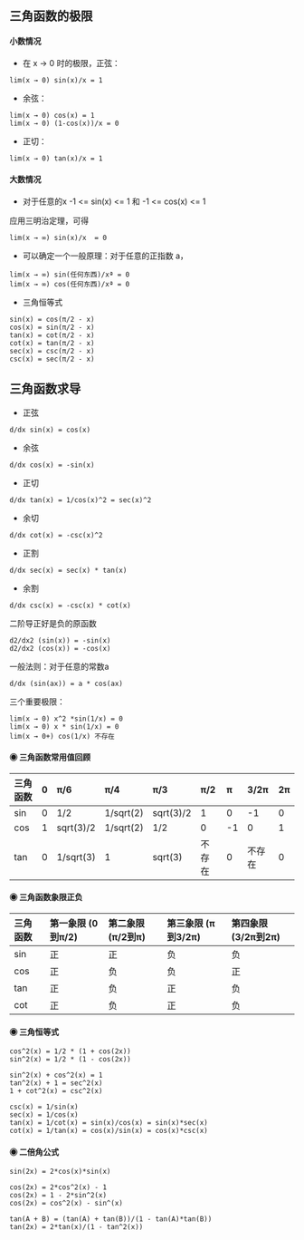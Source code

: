 ## 三角函数的极限

#### 小数情况
* 在 x → 0 时的极限，正弦：
```
lim(x → 0) sin(x)/x = 1
```

* 余弦：
```
lim(x → 0) cos(x) = 1
lim(x → 0) (1-cos(x))/x = 0
```

* 正切：
```
lim(x → 0) tan(x)/x = 1
```

#### 大数情况

* 对于任意的x -1 <= sin(x) <= 1 和 -1 <= cos(x) <= 1

应用三明治定理，可得
```
lim(x → ∞) sin(x)/x  = 0
```

* 可以确定一个一般原理：对于任意的正指数 a，
```
lim(x → ∞) sin(任何东西)/xª = 0
lim(x → ∞) cos(任何东西)/xª = 0
```

* 三角恒等式
```
sin(x) = cos(π/2 - x)
cos(x) = sin(π/2 - x)
tan(x) = cot(π/2 - x)
cot(x) = tan(π/2 - x)
sec(x) = csc(π/2 - x)
csc(x) = sec(π/2 - x)
```

## 三角函数求导

* 正弦  
```
d/dx sin(x) = cos(x)
```

* 余弦
```
d/dx cos(x) = -sin(x)
```

* 正切
```
d/dx tan(x) = 1/cos(x)^2 = sec(x)^2
```

* 余切
```
d/dx cot(x) = -csc(x)^2
```

* 正割
```
d/dx sec(x) = sec(x) * tan(x)
```

* 余割
```
d/dx csc(x) = -csc(x) * cot(x)
```

二阶导正好是负的原函数
```
d2/dx2 (sin(x)) = -sin(x)
d2/dx2 (cos(x)) = -cos(x)
```

一般法则：对于任意的常数a
```
d/dx (sin(ax)) = a * cos(ax)
```

三个重要极限：
```
lim(x → 0) x^2 *sin(1/x) = 0
lim(x → 0) x * sin(1/x) = 0
lim(x → 0+) cos(1/x) 不存在
```

#### ◉ 三角函数常用值回顾

|三角函数 | 0     |π/6        |  π/4      |  π/3      | π/2   |  π    | 3/2π  |  2π   |
|:-------|:------|:----------|:----------|:----------|:------|:------|:------|:------|
|sin     | 0     | 1/2       | 1/sqrt(2) | sqrt(3)/2 | 1     |  0    |  -1   |   0   |
|cos     | 1     | sqrt(3)/2 | 1/sqrt(2) | 1/2       | 0     |  -1   |   0   |   1   |
|tan     | 0     | 1/sqrt(3) | 1         | sqrt(3)   | 不存在 |  0    | 不存在 |   0   |

#### ◉ 三角函数象限正负

| 三角函数   | 第一象限 (0到π/2) |第二象限 (π/2到π) |第三象限 (π到3/2π)|第四象限 (3/2π到2π)|
|:----------|:----------------|:--------------|:---------------|:-----------------|
|sin        |正                |正              |负              |负                |
|cos        |正                |负              |负              |正                |
|tan        |正                |负              |正              |负                |
|cot        |正                |负              |正              |负                |

#### ◉ 三角恒等式
```
cos^2(x) = 1/2 * (1 + cos(2x))
sin^2(x) = 1/2 * (1 - cos(2x))

sin^2(x) + cos^2(x) = 1
tan^2(x) + 1 = sec^2(x)
1 + cot^2(x) = csc^2(x)

csc(x) = 1/sin(x)
sec(x) = 1/cos(x)
tan(x) = 1/cot(x) = sin(x)/cos(x) = sin(x)*sec(x)
cot(x) = 1/tan(x) = cos(x)/sin(x) = cos(x)*csc(x)
```

#### ◉ 二倍角公式
```
sin(2x) = 2*cos(x)*sin(x)

cos(2x) = 2*cos^2(x) - 1
cos(2x) = 1 - 2*sin^2(x)
cos(2x) = cos^2(x) - sin^(x)

tan(A + B) = (tan(A) + tan(B))/(1 - tan(A)*tan(B))
tan(2x) = 2*tan(x)/(1 - tan^2(x))
```
